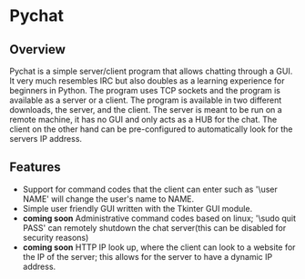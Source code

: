 # Pychat #
## Overview ##
Pychat is a simple server/client program that allows chatting through a GUI. It very much resembles IRC but also doubles as a learning experience for beginners in Python. The program uses TCP sockets and the program is available as a server or a client. The program is available in two different downloads, the server, and the client. The server is meant to be run on a remote machine, it has no GUI and only acts as a HUB for the chat. The client on the other hand can be pre-configured to automatically look for the servers IP address.

## Features ##
  * Support for command codes that the client can enter such as '\user NAME' will change the user's name to NAME.
  * Simple user friendly GUI written with the Tkinter GUI module.
  * **coming soon** Administrative command codes based on linux; '\sudo quit PASS' can remotely shutdown the chat server(this can be disabled for security reasons)
  * **coming soon** HTTP IP look up, where the client can look to a website for the IP of the server; this allows for the server to have a dynamic IP address.
